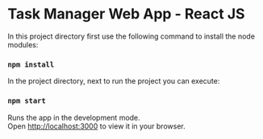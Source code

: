 # Task Manager Web App - React JS

In this project directory first use the following command to install the node modules:

### `npm install`

In the project directory, next to run the project you can execute:

### `npm start`

Runs the app in the development mode.\
Open [http://localhost:3000](http://localhost:3000) to view it in your browser.

